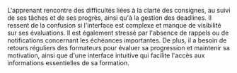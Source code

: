 L'apprenant rencontre des difficultés liées à la clarté des consignes, au suivi de ses tâches et de ses progrès, ainsi qu'à la gestion des deadlines. Il ressent de la confusion si l'interface est complexe et manque de visibilité sur ses évaluations. Il est également stressé par l'absence de rappels ou de notifications concernant les échéances importantes. De plus, il a besoin de retours réguliers des formateurs pour évaluer sa progression et maintenir sa motivation, ainsi que d'une interface intuitive qui facilite l'accès aux informations essentielles de sa formation.
